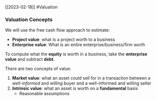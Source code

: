 [[2023-02-18]] #Valuation

### Valuation Concepts
We will use the free cash flow approach to estimate:
- **Project value**: what is a project worth to a business
- **Enterprise value**: What is an entire enterprise/business/firm worth

To compute what the **equity** is worth in a business, take the **enterprise** **value** and subtract **debt**.

There are two concepts of value:
1. **Market value**: what an asset could sell for in a transaction between a *well-informed* and *willing* buyer and a well-informed and willing seller
2. **Intrinsic value**: what an asset is worth on a **fundamental** basis
	- Reasonable assumptions
